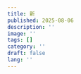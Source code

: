 ```yaml
---
title: 新
published: 2025-08-06
description: ''
image: ''
tags: []
category: ''
draft: false 
lang: ''
---
```

